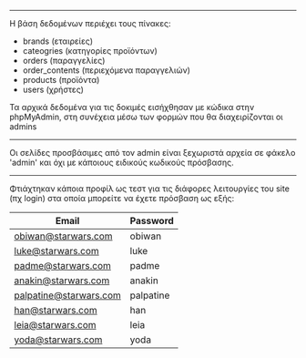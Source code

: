 ------------------------------------------------------------------------

Η βάση δεδομένων περιέχει τους πίνακες:
- brands (εταιρείες)
- cateogries (κατηγορίες προϊόντων)
- orders (παραγγελίες)
- order_contents (περιεχόμενα παραγγελιών)
- products (προϊόντα)
- users (χρήστες)

Τα αρχικά δεδομένα για τις δοκιμές εισήχθησαν με κώδικα στην phpMyAdmin, στη συνέχεια μέσω των φορμών που θα διαχειρίζονται οι admins

------------------------------------------------------------------------

Οι σελίδες προσβάσιμες από τον admin είναι ξεχωριστά αρχεία σε φάκελο 'admin' και όχι με κάποιους ειδικούς κωδικούς πρόσβασης.

------------------------------------------------------------------------
Φτιάχτηκαν κάποια προφίλ ως τεστ για τις διάφορες λειτουργίες του site (πχ login) στα οποία μπορείτε να έχετε πρόσβαση ως εξής:

| Email      | Password |
| ----------- | ----------- |
| obiwan@starwars.com      | obiwan       |
| luke@starwars.com      | luke       |
| padme@starwars.com      | padme       |
| anakin@starwars.com      | anakin       |
| palpatine@starwars.com      | palpatine       |
| han@starwars.com      | han       |
| leia@starwars.com      | leia       |
| yoda@starwars.com      | yoda       |
